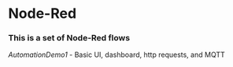 # Node-Red

### This is a set of Node-Red flows

 *AutomationDemo1* - Basic UI, dashboard, http requests, and MQTT
